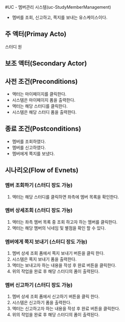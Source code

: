 #UC - 멤버관리 시스템(uc-StudyMemberManagement)
- 멤버를 조회, 신고하고, 쪽지를 보내는 유스케이스이다.

## 주 액터(Primay Acto)
스터디 원

## 보조 액터(Secondary Actor)

## 사전 조건(Preconditions)
- 액터는 마이페이지를 클릭한다.
- 시스템은 마이페이지 폼을 출력한다.
- 액터는 해당 스터디를 클릭한다.
- 시스템은 해당 스터디 폼을 출력한다.

## 종료 조건(Postconditions)
- 멤버를 조회하였다.
- 멤버를 신고하였다.
- 멤버에게 쪽지를 보냈다.

## 시나리오(Flow of Evnets)

### 멤버 조회하기 (스터디 장도 가능)
1. 액터는 해당 스터디를 클릭하면 좌측에 멤버 목록을 확인한다. 

### 멤버 상세조회 (스터디 장도 가능)
1. 액터는 좌측 멤버 목록 중 조회 하고자 하는 멤버를 클릭한다.
2. 액터는 해당 멤버의 닉네임 및 별점을 확인 할 수 있다.

### 멤버에게 쪽지 보내기 (스터디 장도 가능)
1. 멤버 상세 조회 폼에서 쪽지 보내기 버튼을 클릭 한다.
2. 시스템은 쪽지 보내기 폼을 출력한다.
3. 액터는 보내고자 하는 내용을 작성 후 완료 버튼을 클릭한다.
4. 위의 작업을 완료 후 해당 스터디의 폼이 출력된다.

### 멤버 신고하기 (스터디 장도 가능)
1. 멤버 상세 조회 폼에서 신고하기 버튼을 클릭 한다.
2. 시스템은 신고하기 폼을 출력한다.
3. 액터는 신고하고자 하는 내용을 작성 후 완료 버튼을 클릭한다.
4. 위의 작업을 완료 후 해당 스터디의 폼이 출력된다.